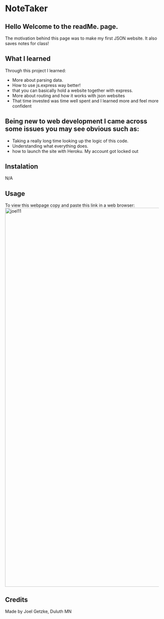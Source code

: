 # NoteTaker

## Hello Welcome to the readMe. page.
The motivation behind this page was to make my first JSON website.  It also saves notes for class!
## What I learned
Through this project I learned:
* More about parsing data.
* How to use js.express way better!
* that you can basically hold a website together with express.
* More about routing and how it works with json websites
* That time invested was time well spent and I learned more and feel more confident
  
## Being new to web development I came across some issues you may see obvious such as:
* Taking a really long time looking up the logic of this code.
 * Understanding what everything does.
* how to launch the site with Heroku. My account got locked out
 ## Instalation
N/A

## Usage
To view this webpage copy and paste this link in a web browser:
<img width="1241" alt="joel11" src="https://github.com/Glansburg/NoteTaker/assets/117139285/07bb576a-b9f5-4111-9759-d4caf2553628">



## Credits

Made by Joel Getzke, Duluth MN
